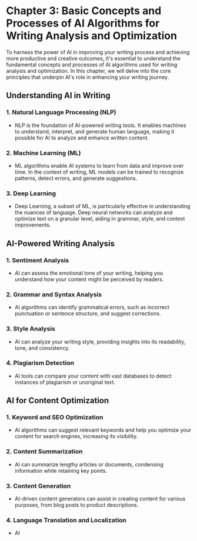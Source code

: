 Chapter 3: Basic Concepts and Processes of AI Algorithms for Writing Analysis and Optimization
==============================================================================================

To harness the power of AI in improving your writing process and achieving more productive and creative outcomes, it's essential to understand the fundamental concepts and processes of AI algorithms used for writing analysis and optimization. In this chapter, we will delve into the core principles that underpin AI's role in enhancing your writing journey.

Understanding AI in Writing
---------------------------

### 1. **Natural Language Processing (NLP)**

* NLP is the foundation of AI-powered writing tools. It enables machines to understand, interpret, and generate human language, making it possible for AI to analyze and enhance written content.

### 2. **Machine Learning (ML)**

* ML algorithms enable AI systems to learn from data and improve over time. In the context of writing, ML models can be trained to recognize patterns, detect errors, and generate suggestions.

### 3. **Deep Learning**

* Deep Learning, a subset of ML, is particularly effective in understanding the nuances of language. Deep neural networks can analyze and optimize text on a granular level, aiding in grammar, style, and context improvements.

AI-Powered Writing Analysis
---------------------------

### 1. **Sentiment Analysis**

* AI can assess the emotional tone of your writing, helping you understand how your content might be perceived by readers.

### 2. **Grammar and Syntax Analysis**

* AI algorithms can identify grammatical errors, such as incorrect punctuation or sentence structure, and suggest corrections.

### 3. **Style Analysis**

* AI can analyze your writing style, providing insights into its readability, tone, and consistency.

### 4. **Plagiarism Detection**

* AI tools can compare your content with vast databases to detect instances of plagiarism or unoriginal text.

AI for Content Optimization
---------------------------

### 1. **Keyword and SEO Optimization**

* AI algorithms can suggest relevant keywords and help you optimize your content for search engines, increasing its visibility.

### 2. **Content Summarization**

* AI can summarize lengthy articles or documents, condensing information while retaining key points.

### 3. **Content Generation**

* AI-driven content generators can assist in creating content for various purposes, from blog posts to product descriptions.

### 4. **Language Translation and Localization**

* AI
